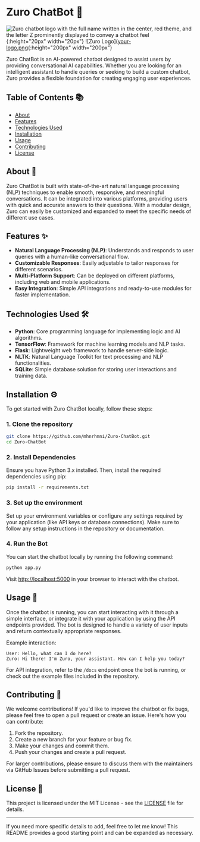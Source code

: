 # Zuro ChatBot 🤖
![Zuro chatbot logo with the full name written in the center, red theme, and the letter Z prominently displayed to convey a chatbot feel](https://github.com/user-attachments/assets/454c7aad-f8a3-44ec-accb-ba40e68ba74f){:height="20px" width="20px"}
![Zuro Logo]([your-logo.png](https://github.com/user-attachments/assets/454c7aad-f8a3-44ec-accb-ba40e68ba74f){:height="200px" width="200px"}

Zuro ChatBot is an AI-powered chatbot designed to assist users by providing conversational AI capabilities. Whether you are looking for an intelligent assistant to handle queries or seeking to build a custom chatbot, Zuro provides a flexible foundation for creating engaging user experiences.

## Table of Contents 📚
- [About](#about)
- [Features](#features)
- [Technologies Used](#technologies-used)
- [Installation](#installation)
- [Usage](#usage)
- [Contributing](#contributing)
- [License](#license)

## About 📖

Zuro ChatBot is built with state-of-the-art natural language processing (NLP) techniques to enable smooth, responsive, and meaningful conversations. It can be integrated into various platforms, providing users with quick and accurate answers to their questions. With a modular design, Zuro can easily be customized and expanded to meet the specific needs of different use cases.

## Features ✨
- **Natural Language Processing (NLP)**: Understands and responds to user queries with a human-like conversational flow.
- **Customizable Responses**: Easily adjustable to tailor responses for different scenarios.
- **Multi-Platform Support**: Can be deployed on different platforms, including web and mobile applications.
- **Easy Integration**: Simple API integrations and ready-to-use modules for faster implementation.

## Technologies Used 🛠️

- **Python**: Core programming language for implementing logic and AI algorithms.
- **TensorFlow**: Framework for machine learning models and NLP tasks.
- **Flask**: Lightweight web framework to handle server-side logic.
- **NLTK**: Natural Language Toolkit for text processing and NLP functionalities.
- **SQLite**: Simple database solution for storing user interactions and training data.
  
## Installation ⚙️

To get started with Zuro ChatBot locally, follow these steps:

### 1. Clone the repository

```bash
git clone https://github.com/mhnrhmni/Zuro-ChatBot.git
cd Zuro-ChatBot
```

### 2. Install Dependencies

Ensure you have Python 3.x installed. Then, install the required dependencies using pip:

```bash
pip install -r requirements.txt
```

### 3. Set up the environment

Set up your environment variables or configure any settings required by your application (like API keys or database connections). Make sure to follow any setup instructions in the repository or documentation.

### 4. Run the Bot

You can start the chatbot locally by running the following command:

```bash
python app.py
```

Visit [http://localhost:5000](http://localhost:5000) in your browser to interact with the chatbot.

## Usage 💬

Once the chatbot is running, you can start interacting with it through a simple interface, or integrate it with your application by using the API endpoints provided. The bot is designed to handle a variety of user inputs and return contextually appropriate responses.

Example interaction:

```text
User: Hello, what can I do here?
Zuro: Hi there! I'm Zuro, your assistant. How can I help you today?
```

For API integration, refer to the `/docs` endpoint once the bot is running, or check out the example files included in the repository.

## Contributing 🤝

We welcome contributions! If you'd like to improve the chatbot or fix bugs, please feel free to open a pull request or create an issue. Here's how you can contribute:

1. Fork the repository.
2. Create a new branch for your feature or bug fix.
3. Make your changes and commit them.
4. Push your changes and create a pull request.

For larger contributions, please ensure to discuss them with the maintainers via GitHub Issues before submitting a pull request.

## License 📜

This project is licensed under the MIT License - see the [LICENSE](LICENSE) file for details.

---

If you need more specific details to add, feel free to let me know! This README provides a good starting point and can be expanded as necessary.
